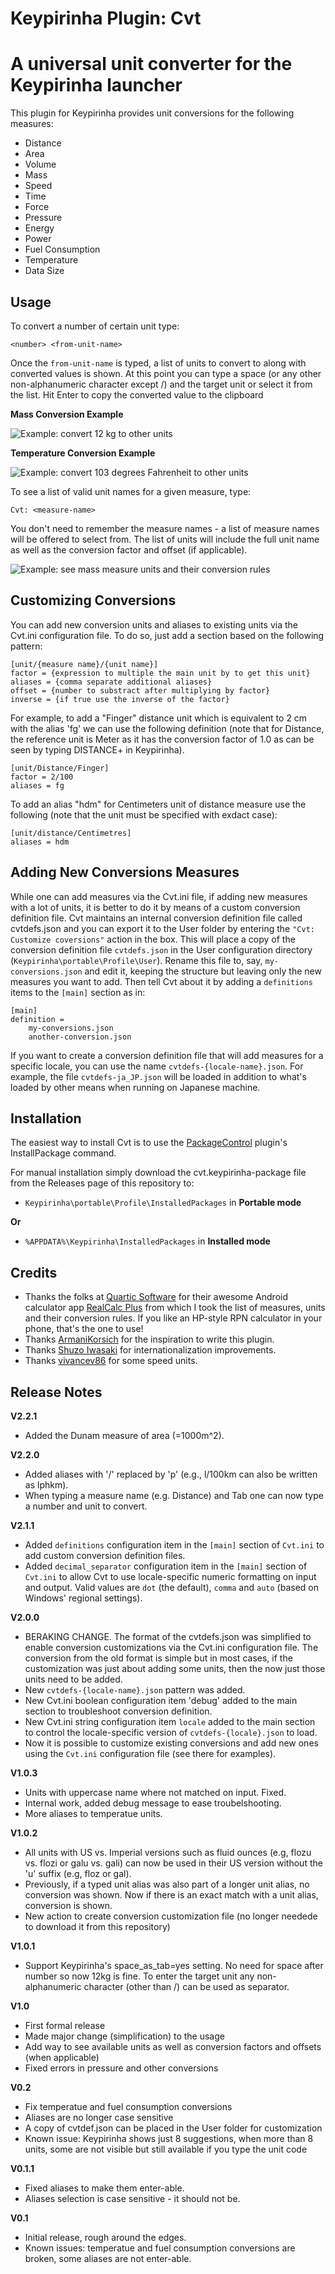 Keypirinha Plugin: Cvt
=========
# A universal unit converter for the Keypirinha launcher

This plugin for Keypirinha provides unit conversions for the following measures:

* Distance
* Area
* Volume
* Mass
* Speed
* Time
* Force
* Pressure
* Energy
* Power
* Fuel Consumption
* Temperature
* Data Size

## Usage ##

To convert a number of certain unit type:
```
<number> <from-unit-name>
```

Once the `from-unit-name` is typed, a list of units to convert to along with converted values is shown. At this point you can type a space (or any other non-alphanumeric character except /) and the target unit or select it from the list. Hit Enter to copy the converted value to the clipboard

**Mass Conversion Example**

![Example: convert 12 kg to other units](images/example-weight-conversion.png?raw=true)

**Temperature Conversion Example**

![Example: convert 103 degrees Fahrenheit to other units](images/example-temperature-conversion.png?raw=true)

To see a list of valid unit names for a given measure, type:
```
Cvt: <measure-name>
```
You don't need to remember the measure names - a list of measure names will be offered to select from. The list of units will include the full unit name as well as the conversion factor and offset (if applicable).

![Example: see mass measure units and their conversion rules](images/example-measure.png?raw=true)

## Customizing Conversions ##

You can add new conversion units and aliases to existing units via the Cvt.ini configuration file. To do so, just add a section based on the following pattern:

```
[unit/{measure name}/{unit name}]
factor = {expression to multiple the main unit by to get this unit}
aliases = {comma separate additional aliases}
offset = {number to substract after multiplying by factor}
inverse = {if true use the inverse of the factor}
```

For example, to add a "Finger" distance unit which is equivalent to 2 cm with the alias 'fg' we can use the following definition (note that for Distance, the reference unit is Meter as it has the conversion factor of 1.0 as can be seen by typing DISTANCE+<tab> in Keypirinha).

```
[unit/Distance/Finger]
factor = 2/100
aliases = fg
```

To add an alias "hdm" for Centimeters unit of distance measure use the following (note that the unit must be specified with exdact case):
```
[unit/distance/Centimetres]
aliases = hdm
```

## Adding New Conversions Measures ##

While one can add measures via the Cvt.ini file, if adding new measures with a lot of units, it is better to do it by means of a custom conversion definition file. Cvt maintains an internal conversion definition file called cvtdefs.json and you can export it to the User folder by entering the ```"Cvt: Customize coversions"``` action in the box. This will place a copy of the conversion definition file ```cvtdefs.json``` in the User configuration directory (```Keypirinha\portable\Profile\User```). Rename this file to, say, ```my-conversions.json``` and edit it, keeping the structure but leaving only the new measures you want to add. Then tell Cvt about it by adding a ```definitions``` items to the ```[main]``` section as in:

```
[main]
definition = 
    my-conversions.json
    another-conversion.json
```

If you want to create a conversion definition file that will add measures for a specific locale, you can use the name ```cvtdefs-{locale-name}.json```. For example, the file ```cvtdefs-ja_JP.json``` will be loaded in addition to what's loaded by other means when running on Japanese machine.

## Installation ##

The easiest way to install Cvt is to use the [PackageControl](https://github.com/ueffel/Keypirinha-PackageControl) plugin's InstallPackage command. 

For manual installation simply download the cvt.keypirinha-package file from the Releases page of this repository to:

* `Keypirinha\portable\Profile\InstalledPackages` in **Portable mode**

**Or** 

* `%APPDATA%\Keypirinha\InstalledPackages` in **Installed mode** 

## Credits ##

* Thanks the folks at [Quartic Software](http://www.quartic-software.co.uk/) for their awesome Android calculator app [RealCalc Plus](https://play.google.com/store/apps/details?id=uk.co.nickfines.RealCalcPlus) from which I took the list of measures, units and their conversion rules. If you like an HP-style RPN calculator in your phone, that's the one to use!
* Thanks [ArmaniKorsich](https://gitter.im/ArmaniKorsich) for the inspiration to write this plugin.
* Thanks [Shuzo Iwasaki](https://github.com/shuGH) for internationalization improvements.
* Thanks [vivancev86](https://github.com/vivancev86) for some speed units.

## Release Notes ##
**V2.2.1**
- Added the Dunam measure of area (=1000m^2).

**V2.2.0**
- Added aliases with '/' replaced by 'p' (e.g., l/100km can also be written as lphkm).
- When typing a measure name (e.g. Distance) and Tab one can now type a number and unit to convert. 

**V2.1.1**
- Added ```definitions``` configuration item in the ```[main]``` section of ```Cvt.ini``` to add custom conversion definition files. 
- Added ```decimal_separator``` configuration item in the ```[main]``` section of ```Cvt.ini``` to allow Cvt to use locale-specific numeric formatting on input and output. Valid values are ```dot``` (the default), ```comma``` and ```auto``` (based on Windows' regional settings).

**V2.0.0**
- BERAKING CHANGE. The format of the cvtdefs.json was simplified to enable conversion customizations via the Cvt.ini configuration file. The conversion from the old format is simple but in most cases, if the customization was just about adding some units, then the now just those units need to be added.
- New ```cvtdefs-{locale-name}.json``` pattern was added.
- New Cvt.ini boolean configuration item 'debug' added to the main section to troubleshoot conversion definition.
- New Cvt.ini string configuration item ```locale``` added to the main section to control the locale-specific version of ```cvtdefs-{locale}.json``` to load.
- Now it is possible to customize existing conversions and add new ones using the ```Cvt.ini``` configuration file (see there for examples).

**V1.0.3**
- Units with uppercase name where not matched on input. Fixed.
- Internal work, added debug message to ease troubelshooting.
- More aliases to temperatue units.

**V1.0.2**
- All units with US vs. Imperial versions such as fluid ounces (e.g, flozu vs. flozi or galu vs. gali) can now be used in their US version without the 'u' suffix (e.g, floz or gal).
- Previously, if a typed unit alias was also part of a longer unit alias, no conversion was shown. Now if there is an exact match with a unit alias, conversion is shown.
- New action to create conversion customization file (no longer needede to download it from this repository)

**V1.0.1**
- Support Keypirinha's space_as_tab=yes setting. No need for space after number so now 12kg is fine. To enter the target unit any non-alphanumeric character (other than /) can be used as separator. 

**V1.0**
- First formal release
- Made major change (simplification) to the usage 
- Add way to see available units as well as conversion factors and offsets (when applicable)
- Fixed errors in pressure and other conversions

**V0.2**
- Fix temperatue and fuel consumption conversions
- Aliases are no longer case sensitive
- A copy of cvtdef.json can be placed in the User folder for customization
- Known issue: Keypirinha shows just 8 suggestions, when more than 8 units, some are not visible but still available if you type the unit code

**V0.1.1**
- Fixed aliases to make them enter-able.
- Aliases selection is case sensitive - it should not be.

**V0.1**
- Initial release, rough around the edges.
- Known issues: temperatue and fuel consumption conversions are broken, some aliases are not enter-able.
